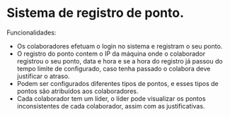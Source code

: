 # Sistema de registro de ponto.
Funcionalidades:
  - Os colaboradores efetuam o login no sistema e registram o seu ponto.
  - O registro do ponto contem o IP da máquina onde o colaborador registrou o seu ponto, data e hora e se a hora do registro já passou do tempo limite de configurado, caso tenha passado o colabora deve justificar o atraso.
  - Podem ser configurados diferentes tipos de pontos, e esses tipos de pontos são atribuídos aos colaboradores.
  - Cada colaborador tem um líder, o líder pode visualizar os pontos inconsistentes de cada colaborador, assim com as justificativas.
